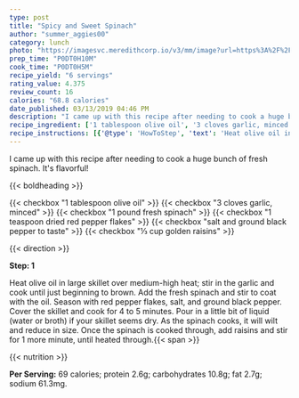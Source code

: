 ```yaml
---
type: post
title: "Spicy and Sweet Spinach"
author: "summer_aggies00"
category: lunch
photo: "https://imagesvc.meredithcorp.io/v3/mm/image?url=https%3A%2F%2Fimages.media-allrecipes.com%2Fuserphotos%2F1001077.jpg"
prep_time: "P0DT0H10M"
cook_time: "P0DT0H5M"
recipe_yield: "6 servings"
rating_value: 4.375
review_count: 16
calories: "68.8 calories"
date_published: 03/13/2019 04:46 PM
description: "I came up with this recipe after needing to cook a huge bunch of fresh spinach. It's flavorful!"
recipe_ingredient: ['1 tablespoon olive oil', '3 cloves garlic, minced', '1 pound fresh spinach', '1 teaspoon dried red pepper flakes', 'salt and ground black pepper to taste', '⅓ cup golden raisins']
recipe_instructions: [{'@type': 'HowToStep', 'text': 'Heat olive oil in large skillet over medium-high heat; stir in the garlic and cook until just beginning to brown. Add the fresh spinach and stir to coat with the oil. Season with red pepper flakes, salt, and ground black pepper. Cover the skillet and cook for 4 to 5 minutes. Pour in a little bit of liquid (water or broth) if your skillet seems dry. As the spinach cooks, it will wilt and reduce in size. Once the spinach is cooked through, add raisins and stir for 1 more minute, until heated through.\n'}]
---
```


I came up with this recipe after needing to cook a huge bunch of fresh spinach. It's flavorful! 

{{< boldheading >}}

{{< checkbox "1 tablespoon olive oil" >}}
{{< checkbox "3 cloves garlic, minced" >}}
{{< checkbox "1 pound fresh spinach" >}}
{{< checkbox "1 teaspoon dried red pepper flakes" >}}
{{< checkbox "salt and ground black pepper to taste" >}}
{{< checkbox "⅓ cup golden raisins" >}}


{{< direction >}}

**Step: 1**

Heat olive oil in large skillet over medium-high heat; stir in the garlic and cook until just beginning to brown. Add the fresh spinach and stir to coat with the oil. Season with red pepper flakes, salt, and ground black pepper. Cover the skillet and cook for 4 to 5 minutes. Pour in a little bit of liquid (water or broth) if your skillet seems dry. As the spinach cooks, it will wilt and reduce in size. Once the spinach is cooked through, add raisins and stir for 1 more minute, until heated through.{{< span >}}

{{< nutrition >}}

**Per Serving:** 69 calories; protein 2.6g; carbohydrates 10.8g; fat 2.7g; sodium 61.3mg.